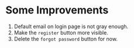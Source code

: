 # Some Improvements
1. Default email on login page is not gray enough.
2. Make the `register` button more visible.
3. Delete the `forgot password` button for now.
